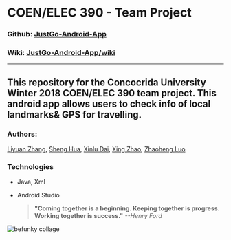 # COEN/ELEC 390 - Team Project  

### Github: [JustGo-Android-App](https://github.com/Swallow666/JustGo-Android-App)
### Wiki: [JustGo-Android-App/wiki](https://github.com/Swallow666/JustGo-Android-App/wiki)
---  

This repository for the Concocrida University Winter 2018 COEN/ELEC 390 team project. 
This android app allows users to check info of local landmarks& GPS for travelling.
---  
### Authors:  
[Liyuan Zhang](https://github.com/Swallow666),
[Sheng Hua](https://github.com/),
[Xinlu Dai](https://github.com),
[Xing Zhao](https://github.com/zhaoxing2788),
[Zhaoheng Luo](https://github.com/longtanpri) 


### Technologies
- Java, Xml
- Android Studio


	 > **"Coming together is a beginning. Keeping together is progress. Working together is success."**	*--Henry Ford*


![befunky collage](https://user-images.githubusercontent.com/25891267/32930914-83fc06fe-cb2f-11e7-9149-f54de555dea9.jpg)
